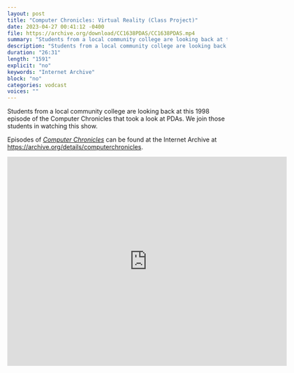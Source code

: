 ```yaml
---
layout: post
title: "Computer Chronicles: Virtual Reality (Class Project)"
date: 2023-04-27 00:41:12 -0400
file: https://archive.org/download/CC1638PDAS/CC1638PDAS.mp4
summary: "Students from a local community college are looking back at this 1998 episode of the Computer Chronicles that took a look at PDAs.  We join those students in watching this show."
description: "Students from a local community college are looking back at this 1998 episode of the Computer Chronicles that took a look at PDAs.  We join those students in watching this show."
duration: "26:31"
length: "1591"
explicit: "no" 
keywords: "Internet Archive"
block: "no" 
categories: vodcast
voices: ""
---
```


Students from a local community college are looking back at this 1998 episode of the Computer Chronicles that took a look at PDAs.  We join those students in watching this show.

Episodes of [*Computer Chronicles*](https://archive.org/search?query=collection%3A%28computerchronicles%29+AND+mediatype%3A%28movies%29+NOT+%28Subject%3A%28arabic%29+OR+Subject%3A%28spanish%29+OR+Subject%3A%28french%29+OR+title%3A%28Random+Access%29+OR+title%3A%28Buyers+Guide%29+OR+title%3A%28Buying+Guide%29+OR+title%3A%28French%29+OR+title%3A%28Arabic%29+OR+title%3A%28Spanish%29+OR+title%3A%28Kildall%29+OR+title%3A%28EXPO%29+OR+title%3A%28ETRE%29+OR+title%3A%28COMDEX%29+OR+title%3A%28Exhibition%29+OR+title%3A%28CES%29+OR+title%3A%28Awards%29%29&sort=date) can be found at the Internet Archive at <https://archive.org/details/computerchronicles>.

<iframe src="https://archive.org/embed/CC1638PDAS" width="640" height="480" frameborder="0" webkitallowfullscreen="true" mozallowfullscreen="true" allowfullscreen></iframe>
